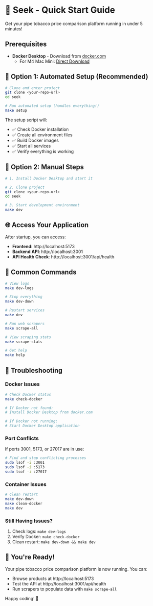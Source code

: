 # 🚀 Seek - Quick Start Guide

Get your pipe tobacco price comparison platform running in under 5 minutes!

## Prerequisites

- **Docker Desktop** - Download from [docker.com](https://www.docker.com/products/docker-desktop/)
  - For M4 Mac Mini: [Direct Download](https://desktop.docker.com/mac/main/arm64/Docker.dmg)

## 🎯 Option 1: Automated Setup (Recommended)

```bash
# Clone and enter project
git clone <your-repo-url>
cd seek

# Run automated setup (handles everything!)
make setup
```

The setup script will:
- ✅ Check Docker installation
- ✅ Create all environment files  
- ✅ Build Docker images
- ✅ Start all services
- ✅ Verify everything is working

## 🎯 Option 2: Manual Steps

```bash
# 1. Install Docker Desktop and start it

# 2. Clone project
git clone <your-repo-url>
cd seek

# 3. Start development environment
make dev
```

## 🌐 Access Your Application

After startup, you can access:

- **Frontend**: http://localhost:5173
- **Backend API**: http://localhost:3001  
- **API Health Check**: http://localhost:3001/api/health

## 🔧 Common Commands

```bash
# View logs
make dev-logs

# Stop everything
make dev-down

# Restart services
make dev

# Run web scrapers
make scrape-all

# View scraping stats
make scrape-stats

# Get help
make help
```

## 🐛 Troubleshooting

### Docker Issues
```bash
# Check Docker status
make check-docker

# If Docker not found:
# Install Docker Desktop from docker.com

# If Docker not running:
# Start Docker Desktop application
```

### Port Conflicts
If ports 3001, 5173, or 27017 are in use:
```bash
# Find and stop conflicting processes
sudo lsof -i :3001
sudo lsof -i :5173  
sudo lsof -i :27017
```

### Container Issues
```bash
# Clean restart
make dev-down
make clean-docker
make dev
```

### Still Having Issues?
1. Check logs: `make dev-logs`
2. Verify Docker: `make check-docker`  
3. Clean restart: `make dev-down && make dev`

## 🎉 You're Ready!

Your pipe tobacco price comparison platform is now running. You can:

- Browse products at http://localhost:5173
- Test the API at http://localhost:3001/api/health
- Run scrapers to populate data with `make scrape-all`

Happy coding! 🚀